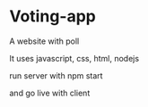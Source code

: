 # Voting-app
A website with poll 

It uses javascript, css, html, nodejs

run server with npm start

and go live with client
